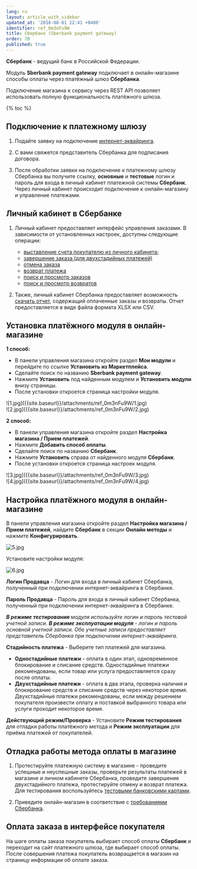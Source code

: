 ```yaml
---
lang: ru
layout: article_with_sidebar
updated_at: '2018-08-01 22:41 +0400'
identifier: ref_0m3nFu9W
title: Сбербанк (Sberbank payment gateway)
order: 70
published: true
---
```

**Сбербанк** - ведущий банк в Российской Федерации. 

Модуль **Sberbank payment gateway** подключает в онлайн-магазине способы оплаты через платёжный шлюз **Сбербанка**. 

Подключение магазина к сервису через REST API позволяет использовать полную функциональность платёжного шлюза.

{% toc %}

## Подключение к платежному шлюзу

1. Подайте заявку на подключение [интернет-эквайринга](https://securepayments.sberbank.ru/form/ "Сбербанк"). 

2. С вами свяжется представитель Сбербанка для подписания договора.

3. После обработки заявки на подключение к платежному шлюзу Сбербанка вы получите ссылку, **основные** и **тестовые** логин и пароль для входа в личный кабинет платежной системы **Сбербанк**. 
Через личный кабинет происходит подключение к онлайн-магазину и управление платежами.


## Личный кабинет в Сбербанке

1. Личный кабинет предоставляет интерфейс управления заказами. В зависимости от установленных настроек, доступны следующие операции:
   - [выставление счета покупателю из личного кабинета](https://securepayments.sberbank.ru/wiki/doku.php/mportal:provide_invoce:provide_invoce "Сбербанк");
   - [завершение заказа (для двухстадийных платежей)]( https://securepayments.sberbank.ru/wiki/doku.php/mportal:orders:deposit "Сбербанк") 
   - [отмена заказа](https://securepayments.sberbank.ru/wiki/doku.php/mportal:orders:reverse "Сбербанк")
   - [возврат платежа](https://securepayments.sberbank.ru/wiki/doku.php/mportal:orders:refund "Сбербанк")
   - [поиск и просмотр заказов](https://securepayments.sberbank.ru/wiki/doku.php/mportal:orders:start "Сбербанк")
   - [поиск и просмотр возвратов](https://securepayments.sberbank.ru/wiki/doku.php/mportal:refunds:start "Сбербанк")

2. Также, личный кабинет Сбербанка предоставляет возможность [скачать отчет](https://securepayments.sberbank.ru/wiki/doku.php/mportal:reports:export "Сбербанк"), содержащий оплаченные заказы и возвраты. Отчет предоставляется в виде файла формата XLSX или CSV. 

## Установка платёжного модуля в онлайн-магазине

**1 способ:** 
- В панели управления магазина откройте раздел **Мои модули** и перейдите по ссылке **Установить из Маркетплейса**. 
- Сделайте поиск по названию **Sberbank payment gateway**.
- Нажмите **Установить** под найденным модулем и **Установить модули** внизу страницы. 
- После установки откроется страница настройки модуля.

<div class="ui stackable two column grid">
  <div class="column" markdown="span">![1.jpg]({{site.baseurl}}/attachments/ref_0m3nFu9W/1.jpg)
</div>
  <div class="column" markdown="span">![2.jpg]({{site.baseurl}}/attachments/ref_0m3nFu9W/2.jpg)
</div>
</div>

**2 способ:** 
- В панели управления магазина откройте раздел **Настройка магазина / Прием платежей**.
- Нажмите **Добавить способ оплаты**. 
- Сделайте поиск по названию **Сбербанк**.
- Нажмите **Установить** справа от найденного модуля **Сбербанк**. 
- После установки откроется страница настроек модуля.

<div class="ui stackable two column grid">
  <div class="column" markdown="span">![3.jpg]({{site.baseurl}}/attachments/ref_0m3nFu9W/3.jpg)
</div>
  <div class="column" markdown="span">![4.jpg]({{site.baseurl}}/attachments/ref_0m3nFu9W/4.jpg)
</div>
</div>

## Настройка платёжного модуля в онлайн-магазине

В панели управления магазина откройте раздел **Настройка магазина / Прием платежей**, найдите **Сбербанк** в секции **Онлайн методы** и нажмите **Конфигурировать**.

![5.jpg]({{site.baseurl}}/attachments/ref_0m3nFu9W/5.jpg)

Установите настройки модуля:

![6.jpg]({{site.baseurl}}/attachments/ref_0m3nFu9W/6.jpg)

**Логин Продавца** - Логин для входа в личный кабинет Сбербанка, полученный при подключении интернет-эквайринга в Сбербанке.

**Пароль Продавца** - Пароль для входа в личный кабинет Сбербанка, полученный при подключении интернет-эквайринга в Сбербанке.

_**В режиме тестирования** модуля используйте логин и пароль тестовой учетной записи. **В режиме эксплуатации модуля** - логин и пароль основной учетной записи. Обе учетные записи предоставляет представитель Сбербанка при подключении интернет-эквайринга._

**Стадийность платежа** - Выберите тип платежей для магазина.
- **Одностадийные платежи** - оплата в один этап, одновременное блокирование и списание средств. Одностадийные платежи рекомендованы, если товар или услуга предоставляется сразу после оплаты.
- **Двухстадийные платежи** - оплата в два этапа, проверка наличия и блокирование средств и списание средств через некоторое время. Двухстадийные платежи рекомендованы, если между решением покупателя произвести оплату и поставкой выбранного товара или услуги проходит некоторое время.
      
**Действующий режим/Проверка** - Установите **Режим тестирования** для отладки работы платёжного метода и **Режим эксплуатации** для приёма платежей от покупателей.

## Отладка работы метода оплаты в магазине

1. Протестируйте платежную систему в магазине - проведите успешные и неуспешные заказы, проверьте результаты платежей в магазине и личном кабинете Сбербанка, проведите завершение двухстадийного платежа, протестируйте отмену и возврат платежа. 
Для тестирования воспользуйтесь [тестовыми банковскими картами](https://securepayments.sberbank.ru/wiki/doku.php/test_cards "Сбербанк"). 

2. Приведите онлайн-магазин в соответствие с [требованиями Сбербанка](https://securepayments.sberbank.ru/wiki/doku.php/merchant_website_guidelines "Сбербанк").

## Оплата заказа в интерфейсе покупателя

На шаге оплаты заказа покупатель выбирает способ оплаты **Сбербанк** и переходит на сайт платежного шлюза, где выбирает способ оплаты. После совершения платежа покупатель возвращается в магазин на страницу информации об оплате заказа.
